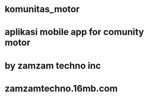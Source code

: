 # komunitas_motor
# aplikasi mobile app for comunity motor
# by zamzam techno inc
# zamzamtechno.16mb.com
